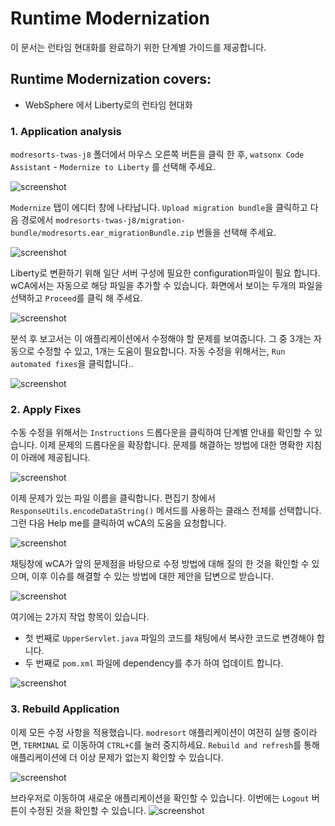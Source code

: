 # Runtime Modernization

이 문서는 런타임 현대화를 완료하기 위한 단계별 가이드를 제공합니다.

## Runtime Modernization covers:

- WebSphere 에서 Liberty로의 런타임 현대화


### 1. Application analysis

`modresorts-twas-j8` 폴더에서 마우스 오른쪽 버튼을 클릭 한 후, `watsonx Code Assistant` - `Modernize to Liberty` 를 선택해 주세요.

![screenshot](./images/VSC_modernize_to_liberty.png)

`Modernize` 탭이 에디터 창에 나타납니다. `Upload migration bundle`을 클릭하고 다음 경로에서 `modresorts-twas-j8/migration-bundle/modresorts.ear_migrationBundle.zip` 번들을 선택해 주세요.

![screenshot](./images/VSC_modernize_to_liberty_migration_bundle.png)

Liberty로 변환하기 위해 일단 서버 구성에 필요한 configuration파일이 필요 합니다. wCA에서는 자동으로 해당 파일을 추가할 수 있습니다.
화면에서 보이는 두개의 파일을 선택하고 `Proceed`를 클릭 해 주세요.

![screenshot](./images/VSC_modernize_to_liberty_include_files.png)

분석 후 보고서는 이 애플리케이션에서 수정해야 할 문제를 보여줍니다. 그 중 3개는 자동으로 수정할 수 있고, 1개는 도움이 필요합니다. 자동 수정을 위해서는, `Run automated fixes`을 클릭합니다..

![screenshot](./images/VSC_modernize_to_liberty_analysis_result.png)

### 2. Apply Fixes

수동 수정을 위해서는 `Instructions` 드롭다운을 클릭하여 단계별 안내를 확인할 수 있습니다. 이제 문제의 드롭다운을 확장합니다. 문제를 해결하는 방법에 대한 명확한 지침이 아래에 제공됩니다.

![screenshot](./images/VSC_modernize_to_liberty_assisted_fix.png)

이제 문제가 있는 파일 이름을 클릭합니다. 편집기 창에서 `ResponseUtils.encodeDataString()` 메서드를 사용하는 클래스 전체를 선택합니다. 그런 다음 Help me를 클릭하여 wCA의 도움을 요청합니다.

![screenshot](./images/VSC_modernize_to_liberty_help_me.png)

채팅창에 wCA가 앞의 문제점을 바탕으로 수정 방법에 대해 질의 한 것을 확인할 수 있으며, 이후 이슈를 해결할 수 있는 방법에 대한 제안을 답변으로 받습니다.

![screenshot](./images/VSC_modernize_to_liberty_chat_suggestions.png)

여기에는 2가지 작업 항목이 있습니다.
- 첫 번째로 `UpperServlet.java` 파일의 코드를 채팅에서 복사한 코드로 변경해야 합니다.
- 두 번째로 `pom.xml` 파일에 dependency를 추가 하여 업데이트 합니다.

![screenshot](./images/VSC_modernize_to_liberty_pom_update.png)


### 3. Rebuild Application

이제 모든 수정 사항을 적용했습니다. `modresort` 애플리케이션이 여전히 실행 중이라면, `TERMINAL` 로 이동하여 `CTRL+C`를 눌러 중지하세요. `Rebuild and refresh`를 통해 애플리케이션에 더 이상 문제가 없는지 확인할 수 있습니다.

![screenshot](./images/VSC_modernize_to_liberty_rebuild.png)

브라우저로 이동하여 새로운 애플리케이션을 확인할 수 있습니다. 이번에는 `Logout` 버튼이 수정된 것을 확인할 수 있습니다.
![screenshot](./images/VSC_modernize_to_liberty_logout_fixed.png)
